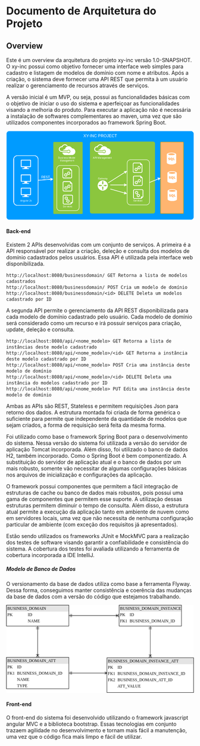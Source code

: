 # Documento de Arquitetura do Projeto

 ## Overview
 
Este é um overview da arquitetura do projeto xy-inc versão 1.0-SNAPSHOT. O xy-inc 
possui como objetivo fornecer uma interface web simples para cadastro e listagem de 
modelos de domínio com nome e atributos. Após a criação, o sistema deve fornecer uma
API REST que permita à um usuário realizar o gerenciamento de recursos através de 
serviços.

A versão inicial é um MVP, ou seja, possui as funcionalidades básicas com o objetivo
de iniciar o uso do sistema e aperfeiçoar as funcionalidades visando a melhoria do
 produto. Para executar a aplicação não é necessária a instalação de softwares complementares
 ao maven, uma vez que são utilizados componentes incorporados ao framework Spring Boot.
 
 ![Arquitetura Sistema](architecture.png)

 #### Back-end

Existem 2 APIs desenvolvidas com um conjunto de serviços. A primeira é a API responsável por
realizar a criação, deleção e consulta dos modelos de domínio cadastrados pelos usuários. Essa API
é utilizada pela interface web disponibilizada.

```
http://localhost:8080/businessdomain/ GET Retorna a lista de modelos cadastrados
http://localhost:8080/businessdomain/ POST Cria um modelo de domínio
http://localhost:8080/businessdomain/<id> DELETE Deleta um modelos cadastrado por ID
```

A segunda API permite o gerenciamento da API REST disponibilizada para cada modelo de domínio
cadastrado pelo usuário. Cada modelo de domínio será considerado como um recurso e irá possuir 
serviços para criação, update, deleção e consulta.

```
http://localhost:8080/api/<nome_modelo> GET Retorna a lista de instâncias deste modelo cadastrado
http://localhost:8080/api/<nome_modelo>/<id> GET Retorna a instância deste modelo cadastrado por ID
http://localhost:8080/api/<nome_modelo> POST Cria uma instância deste modelo de domínio
http://localhost:8080/api/<nome_modelo>/<id> DELETE Deleta uma instância do modelos cadastrado por ID
http://localhost:8080/api/<nome_modelo> PUT Edita uma instância deste modelo de domínio
```

Ambas as APIs são REST, Stateless e permitem requisições Json para retorno dos dados. A estrutura montada
foi criada de forma genérica o suficiente para permite que independente da quantidade de modelos 
que sejam criados, a forma de requisição será feita da mesma forma. 

Foi utilizado como base o framework Spring Boot para o desenvolvimento do sistema.
Nessa versão do sistema foi utilizada a versão do servidor de aplicação Tomcat incorporada. 
Além disso, foi utilizado o banco de dados H2, também incorporado. Como o Spring Boot é bem
 componentizado. A substituição do servidor de aplicação atual e o banco de dados por um mais 
 robusto, somente vão necessitar de algumas configurações básicas nos arquivos de inicialização e
 configurações da aplicação.
 
 O framework possui componentes que permitem a fácil integração de estruturas de cache ou banco de dados
 mais robustos, pois possui uma gama de componentes que permitem esse suporte. A utilização dessas estruturas
  permitem diminuir o tempo de consulta. Além disso, a estrutura atual permite a execução da aplicação
  tanto em ambiente de nuvem como em servidores locais, uma vez que não necessita de nenhuma configuração
  particular de ambiente (com exceção dos requisitos já apresentados).
 
 Estão sendo utilizados os frameworks JUnit e MockMVC para a realização dos testes de software visando 
 garantir a confiabilidade e consistência do sistema. A cobertura dos testes foi avaliada utilizando
  a ferramenta de cobertura incorporada a IDE IntelliJ.
 
 ##### Modelo de Banco de Dados
 
 O versionamento da base de dados utiliza como base a ferramenta Flyway. Dessa forma, conseguimos manter
 consistência e coerência das mudanças da base de dados com a versão do código que estejamos trabalhando.
 
  ![Arquitetura Sistema](databaseModel.png)
 
 #### Front-end
 
O front-end do sistema foi desenvolvido utilizando o framework javascript angular MVC e
a biblioteca bootstrap. Essas tecnologias em conjunto trazaem agilidade no desenvolvimento
e tornam mais fácil a manutenção, uma vez que o código fica mais limpo e fácil de
utilizar.

 